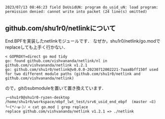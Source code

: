 

## 

```
2023/07/13 08:46:23 field DoUsidUN: program do_usid_uN: load program: permission denied: cannot write into packet (24 line(s) omitted)
```


## github.com/shu1r0/netlinkについて
End.BPFを実装したnetlinkモジュールです．
なぜか，shu1r0/netlink/go.modでreplaceしても上手く行かない．
```
< GOPROXY=direct go mod tidy
go: found github.com/vishvananda/netlink/nl in github.com/vishvananda/netlink v1.2.1
go: github.com/shu1r0/netlink@v0.0.0-20230712002221-7aaa8bff150f used for two different module paths (github.com/shu1r0/netlink and github.com/vishvananda/netlink)
```
ので，gitのsubmoduleを置いて置き換えています．
```
╭─shu1r0@shu1r0-ryzen-desktop /home/shu1r0/workspace/ebpf_lwt_test/srv6_usid_end_ebpf  (master →☡)
╰─(*ﾉ･ω･)ﾉ < cat go.mod | grep replace
replace github.com/vishvananda/netlink v1.2.1 => ./netlink
```